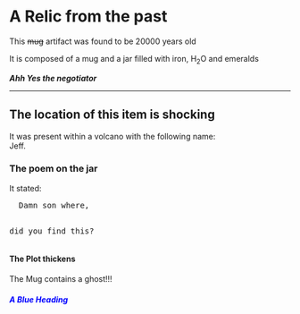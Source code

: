 <html>
<CSS>
<head>
<title>Archeaological artifacts</title>
</head>
<body style="backgroundcolor:powderblue;">

<h1>A Relic from the past</h1>
<p>This <del>mug</del> artifact was found to be 20000 years old</p>
<p>It is composed of a mug and a jar filled with iron, H<sub>2</sub>O and emeralds</p>
<p><b><i>Ahh Yes the negotiator</i></b></p>
<hr>
<h2>The location of this item is shocking</h2>
<p>It was present within a volcano with the following name:<br>Jeff.</p>
<h3>The poem on the jar</h3>
<p>It stated:</p>
<pre>
  Damn son where,
  
 did you find this?
</pre>
<h4 style="backgroundcolor:tomato;">The Plot thickens</h4>
<p style="backgroundcolor:tomato;">The Mug contains a ghost!!!</p>
<h5 style="color:blue;">A Blue Heading</h5>
</body>
</CSS>
</html>
